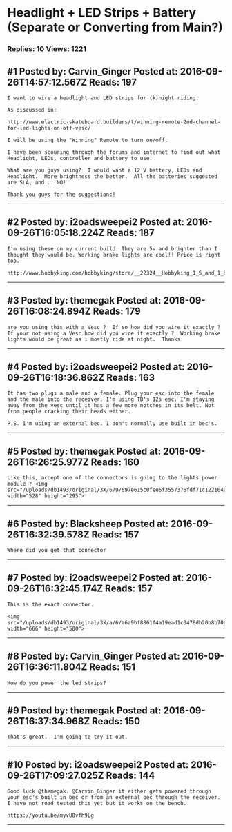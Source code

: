 # Headlight + LED Strips + Battery (Separate or Converting from Main?)

### Replies: 10 Views: 1221

## \#1 Posted by: Carvin_Ginger Posted at: 2016-09-26T14:57:12.567Z Reads: 197

```
I want to wire a headlight and LED strips for (k)night riding.

As discussed in:

http://www.electric-skateboard.builders/t/winning-remote-2nd-channel-for-led-lights-on-off-vesc/

I will be using the "Winning" Remote to turn on/off.

I have been scouring through the forums and internet to find out what Headlight, LEDs, controller and battery to use.

What are you guys using?  I would want a 12 V battery, LEDs and Headlight.  More brightness the better.  All the batteries suggested are SLA, and... NO!

Thank you guys for the suggestions!
```

---
## \#2 Posted by: i2oadsweepei2 Posted at: 2016-09-26T16:05:18.224Z Reads: 187

```
I'm using these on my current build. They are 5v and brighter than I thought they would be. Working brake lights are cool!! Price is right too.

http://www.hobbyking.com/hobbyking/store/__22324__Hobbyking_1_5_and_1_8_Off_Road_LED_Light_Set_with_Functional_Brake_Lights.html
```

---
## \#3 Posted by: themegak Posted at: 2016-09-26T16:08:24.894Z Reads: 179

```
are you using this with a Vesc ?  If so how did you wire it exactly ?  If your not using a Vesc how did you wire it exactly ?  Working brake lights would be great as i mostly ride at night.  Thanks.
```

---
## \#4 Posted by: i2oadsweepei2 Posted at: 2016-09-26T16:18:36.862Z Reads: 163

```
It has two plugs a male and a female. Plug your esc into the female and the male into the receiver. I'm using TB's 12s esc. I'm staying away from the vesc until it has a few more notches in its belt. Not from people cracking their heads either.

P.S. I'm using an external bec. I don't normally use built in bec's.
```

---
## \#5 Posted by: themegak Posted at: 2016-09-26T16:26:25.977Z Reads: 160

```
Like this, accept one of the connectors is going to the lights power module ? <img src="/uploads/db1493/original/3X/6/9/697e615c0fee6f3557376fdf71c1221049c3e0fa.JPG" width="528" height="295">
```

---
## \#6 Posted by: Blacksheep Posted at: 2016-09-26T16:32:39.578Z Reads: 157

```
Where did you get that connector
```

---
## \#7 Posted by: i2oadsweepei2 Posted at: 2016-09-26T16:32:45.174Z Reads: 157

```
This is the exact connector.

<img src="/uploads/db1493/original/3X/a/6/a6a9bf8861f4a19ead1c0478db20b8b70b508963.jpeg" width="666" height="500">
```

---
## \#8 Posted by: Carvin_Ginger Posted at: 2016-09-26T16:36:11.804Z Reads: 151

```
How do you power the led strips?
```

---
## \#9 Posted by: themegak Posted at: 2016-09-26T16:37:34.968Z Reads: 150

```
That's great.  I'm going to try it out.
```

---
## \#10 Posted by: i2oadsweepei2 Posted at: 2016-09-26T17:09:27.025Z Reads: 144

```
Good luck @themegak. @Carvin_Ginger it either gets powered through your esc's built in bec or from an external bec through the receiver. I have not road tested this yet but it works on the bench. 

https://youtu.be/myvU0vfh9Lg
```

---
